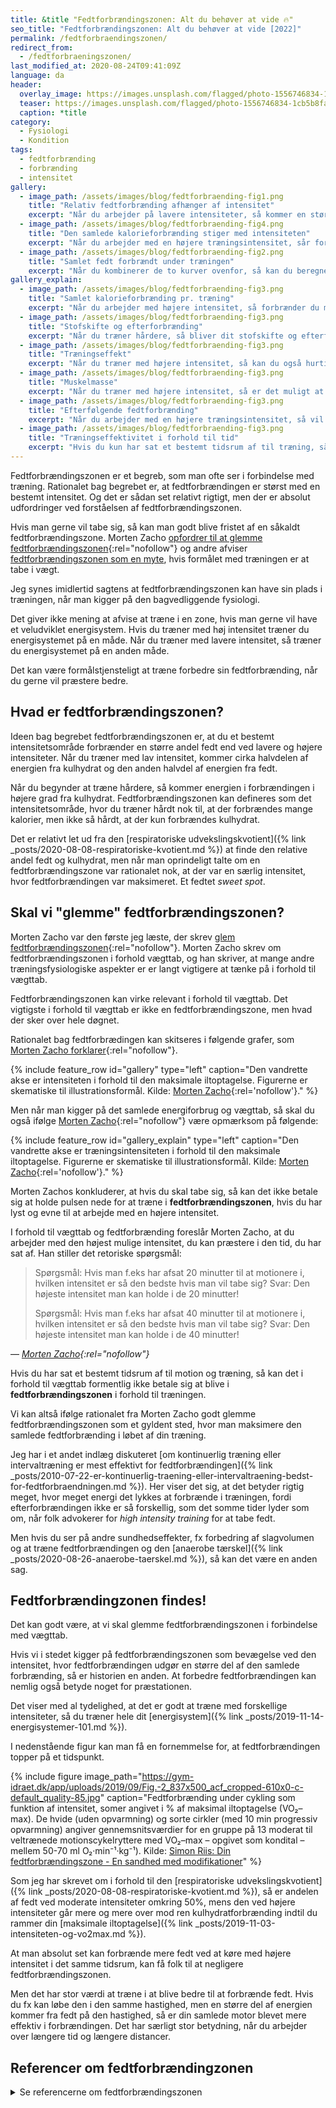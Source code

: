 ```yaml
---
title: &title "Fedtforbrændingszonen: Alt du behøver at vide 🔥"
seo_title: "Fedtforbrændingszonen: Alt du behøver at vide [2022]"
permalink: /fedtforbraendingszonen/
redirect_from:
  - /fedtforbraeningszonen/
last_modified_at: 2020-08-24T09:41:09Z
language: da
header:
  overlay_image: https://images.unsplash.com/flagged/photo-1556746834-1cb5b8fabd54?ixlib=rb-1.2.1&ixid=eyJhcHBfaWQiOjEyMDd9&auto=format&fit=crop&w=1952&q=5
  teaser: https://images.unsplash.com/flagged/photo-1556746834-1cb5b8fabd54?ixlib=rb-1.2.1&ixid=eyJhcHBfaWQiOjEyMDd9&auto=format&fit=crop&w=400&q=5
  caption: *title
category:
  - Fysiologi
  - Kondition
tags:
  - fedtforbrænding
  - forbrænding
  - intensitet
gallery:
  - image_path: /assets/images/blog/fedtforbraending-fig1.png
    title: "Relativ fedtforbrænding afhænger af intensitet"
    excerpt: "Når du arbejder på lavere intensiteter, så kommer en større andel af den forbrændte energi fra fedt. Når du arbejder tættere på de højeste intensiteter, så forbrænder du stort set kun kulhydrat. Det har jeg skrevet lidt mere om under [den respiratoriske udvekslingskvotient](/respiratoriske-metaboliske-udvekslingskvotient/)."
  - image_path: /assets/images/blog/fedtforbraending-fig4.png
    title: "Den samlede kalorieforbrænding stiger med intensiteten"
    excerpt: "Når du arbejder med en højere træningsintensitet, sår forbrænder du flere kalorier pr. minut. Fx bruger du flere [kalorier når du løber end når du går](/loeb-mere-energi-gang/)."
  - image_path: /assets/images/blog/fedtforbraending-fig2.png
    title: "Samlet fedt forbrændt under træningen"
    excerpt: "Når du kombinerer de to kurver ovenfor, så kan du beregne den forbrændte mængde fedt i gram pr. minut. Det betyder, at du teoretisk set forbrænder mest fedt pr. træningsminut ved en træningsintensitet på 60-70%. Det har givet navn til _fedtforbrændingszonen_."
gallery_explain:
  - image_path: /assets/images/blog/fedtforbraending-fig3.png
    title: "Samlet kalorieforbrænding pr. træning"
    excerpt: "Når du arbejder med højere intensitet, så forbrænder du mere pr. minut end ved lavere intensiteter. Du kan altså i det samme tidsrum nå at forbrænde mere, hvis du kan holde en højere intensitet."
  - image_path: /assets/images/blog/fedtforbraending-fig3.png
    title: "Stofskifte og efterforbrænding"
    excerpt: "Når du træner hårdere, så bliver dit stofskifte og efterforbrænding sat i vejret. EPOC er højere i minutterne efter træning, hvis intensiteten i træningen har været højere."
  - image_path: /assets/images/blog/fedtforbraending-fig3.png
    title: "Træningseffekt"
    excerpt: "Når du træner med højere intensitet, så kan du også hurtigere komme i god kondition. Din [maksimale iltoptagelse](/test-kondition-konditest-kondital/) bliver bedre, men den højintense træning har formentlig ikke samme stimulerende effekt på slagvolumen og træningen af fedtforbrændingen."
  - image_path: /assets/images/blog/fedtforbraending-fig3.png
    title: "Muskelmasse"
    excerpt: "Når du træner med højere intensitet, så er det muligt at din muskelmasse vokser. En større muskelmasse vil betyde en højere forbrænding. Dog er der formentlig kun en lille effekt på muskelmassen at lave kredsløbstræning - også selvom du arbejder med høj intensitet."
  - image_path: /assets/images/blog/fedtforbraending-fig3.png
    title: "Efterfølgende fedtforbrænding"
    excerpt: "Når du arbejder med en højere træningsintensitet, så vil din efterforbrænding være højere. Da intensiteten er lav efter træning, så er fedtforbrændingen en høj andel af din forbrænding. Det betyder, at du i efterforbrændingen vil forbrænde mere fedt, end hvis du havde arbejdet med lavere intensitet i træningen. Det kulhydrat, du spiser, bliver primært brugt til at fylde glykogendepoterne op igen."
  - image_path: /assets/images/blog/fedtforbraending-fig3.png
    title: "Træningseffektivitet i forhold til tid"
    excerpt: "Hvis du kun har sat et bestemt tidsrum af til træning, så kan det være mere effektivt i forhold til kondition at køre med en høj træningsintensitet. Teoretisk set kan man også argumentere for det i forhold til vægttab, men det kræver. Jeg kommer tilbage til, at tidsaspektet imidlertid også har stor effekt. Du skal også være opmærksom på, at når vi kigger på vægttab, så er det dit samlede, daglige energiforbrug, der har allerstørst betydning. Her flytter træningen ikke så mange procent."
---
```


Fedtforbrændingszonen er et begreb, som man ofte ser i forbindelse med træning. Rationalet bag begrebet er, at fedtforbrændingen er størst med en bestemt intensitet. Og det er sådan set relativt rigtigt, men der er absolut udfordringer ved forståelsen af fedtforbrændingszonen.

Hvis man gerne vil tabe sig, så kan man godt blive fristet af en såkaldt fedtforbrændingszone. Morten Zacho [opfordrer til at glemme fedtforbrændingszonen](http://web.archive.org/web/20090314092028/http://www.motion-online.dk/sundhed_og_vaegt/vaegt_og_fedtprocent/glem_fedtforbraendingszonen/){:rel="nofollow"} og andre afviser [fedtforbrændingszonen som en myte](https://arndalspa.dk/glem-80er-myten-om-fedtforbraending-2/), hvis formålet med træningen er at tabe i vægt.

Jeg synes imidlertid sagtens at fedtforbrændingszonen kan have sin plads i træningen, når man kigger på den bagvedliggende fysiologi. 

Det giver ikke mening at afvise at træne i en zone, hvis man gerne vil have et veludviklet energisystem. Hvis du træner med høj intensitet træner du energisystemet på en måde. Når du træner med lavere intensitet, så træner du energisystemet på en anden måde.

Det kan være formålstjensteligt at træne forbedre sin fedtforbrænding, når du gerne vil præstere bedre.

## Hvad er fedtforbrændingszonen?

Ideen bag begrebet fedtforbrændingszonen er, at du et bestemt intensitetsområde forbrænder en større andel fedt end ved lavere og højere intensiteter. Når du træner med lav intensitet, kommer cirka halvdelen af energien fra kulhydrat og den anden halvdel af energien fra fedt.

Når du begynder at træne hårdere, så kommer energien i forbrændingen i højere grad fra kulhydrat. Fedtforbrændingszonen kan defineres som det intensitetsområde, hvor du træner hårdt nok til, at der forbrændes mange kalorier, men ikke så hårdt, at der kun forbrændes kulhydrat.

Det er relativt let ud fra den [respiratoriske udvekslingskvotient]({% link _posts/2020-08-08-respiratoriske-kvotient.md %}) at finde den relative andel fedt og kulhydrat, men når man oprindeligt talte om en fedtforbrændingszone var rationalet nok, at der var en særlig intensitet, hvor fedtforbrændingen var maksimeret. Et fedtet _sweet spot_.

## Skal vi "glemme" fedtforbrændingszonen?

Morten Zacho var den første jeg læste, der skrev [glem fedtforbrændingszonen](http://web.archive.org/web/20090314092028/http://www.motion-online.dk/sundhed_og_vaegt/vaegt_og_fedtprocent/glem_fedtforbraendingszonen/){:rel="nofollow"}. Morten Zacho skrev om fedtforbrændingszonen i forhold vægttab, og han skriver, at mange andre træningsfysiologiske aspekter er er langt vigtigere at tænke på i forhold til vægttab.

Fedtforbrændingszonen kan virke relevant i forhold til vægttab. Det vigtigste i forhold til vægttab er ikke en fedtforbrændingszone, men hvad der sker over hele døgnet.

Rationalet bag fedtforbrædingen kan skitseres i følgende grafer, som [Morten Zacho forklarer](http://web.archive.org/web/20090314092028/http://www.motion-online.dk/sundhed_og_vaegt/vaegt_og_fedtprocent/glem_fedtforbraendingszonen/){:rel="nofollow"}.

{% include feature_row id="gallery" type="left" caption="Den vandrette akse er intensiteten i forhold til den maksimale iltoptagelse. Figurerne er skematiske til illustrationsformål. Kilde: [Morten Zacho](http://web.archive.org/web/20090314092028/http://www.motion-online.dk/sundhed_og_vaegt/vaegt_og_fedtprocent/glem_fedtforbraendingszonen/){:rel='nofollow'}." %}

Men når man kigger på det samlede energiforbrug og vægttab, så skal du også ifølge [Morten Zacho](http://web.archive.org/web/20090314092028/http://www.motion-online.dk/sundhed_og_vaegt/vaegt_og_fedtprocent/glem_fedtforbraendingszonen/){:rel="nofollow"} være opmærksom på følgende:

{% include feature_row id="gallery_explain" type="left" caption="Den vandrette akse er træningsintensiteten i forhold til den maksimale iltoptagelse. Figurerne er skematiske til illustrationsformål. Kilde: [Morten Zacho](http://web.archive.org/web/20090314092028/http://www.motion-online.dk/sundhed_og_vaegt/vaegt_og_fedtprocent/glem_fedtforbraendingszonen/){:rel='nofollow'}." %}

Morten Zachos konkluderer, at hvis du skal tabe sig, så kan det ikke betale sig at holde pulsen nede for at træne i **fedtforbrændingszonen**, hvis du har lyst og evne til at arbejde med en højere intensitet.

I forhold til vægttab og fedtforbrænding foreslår Morten Zacho, at du arbejder med den højest mulige intensitet, du kan præstere i den tid, du har sat af. Han stiller det retoriske spørgsmål:

> Spørgsmål: Hvis man f.eks har afsat 20 minutter til at motionere i, hvilken intensitet er så den bedste hvis man vil tabe sig?
> Svar: Den højeste intensitet man kan holde i de 20 minutter!
>
> Spørgsmål: Hvis man f.eks har afsat 40 minutter til at motionere i, hvilken intensitet er så den bedste hvis man vil tabe sig?
> Svar: Den højeste intensitet man kan holde i de 40 minutter!

— <cite>[Morten Zacho](http://web.archive.org/web/20090314092028/http://www.motion-online.dk/sundhed_og_vaegt/vaegt_og_fedtprocent/glem_fedtforbraendingszonen/){:rel="nofollow"}</cite>

Hvis du har sat et bestemt tidsrum af til motion og træning, så kan det i forhold til vægttab formentlig ikke betale sig at blive i **fedtforbrændingszonen** i forhold til træningen. 

Vi kan altså ifølge rationalet fra Morten Zacho godt glemme fedtforbrændingszonen som et gyldent sted, hvor man maksimere den samlede fedtforbrænding i løbet af din træning.

Jeg har i et andet indlæg diskuteret [om kontinuerlig træning eller intervaltræning er mest effektivt for fedtforbrændingen]({% link _posts/2010-07-22-er-kontinuerlig-traening-eller-intervaltraening-bedst-for-fedtforbraendningen.md %}). Her viser det sig, at det betyder rigtig meget, hvor meget energi det lykkes at forbrænde i træningen, fordi efterforbrændingen ikke er så forskellig, som det somme tider lyder som om, når folk advokerer for _high intensity training_ for at tabe fedt.

Men hvis du ser på andre sundhedseffekter, fx forbedring af slagvolumen og at træne fedtforbrændingen og den [anaerobe tærskel]({% link _posts/2020-08-26-anaerobe-taerskel.md %}), så kan det være en anden sag.

## Fedtforbrændingzonen findes!

Det kan godt være, at vi skal glemme fedtforbrændingszonen i forbindelse med vægttab. 

Hvis vi i stedet kigger på fedtforbrændingszonen som bevægelse ved den intensitet, hvor fedtforbrændingen udgør en større del af den samlede forbrænding, så er historien en anden. At forbedre fedtforbrændingen kan nemlig også betyde noget for præstationen.

Det viser med al tydelighed, at det er godt at træne med forskellige intensiteter, så du træner hele dit [energisystem]({% link _posts/2019-11-14-energisystemer-101.md %}).

I nedenstående figur kan man få en fornemmelse for, at fedtforbrændingen topper på et tidspunkt.

{% include figure image_path="https://gym-idraet.dk/app/uploads/2019/09/Fig.-2_837x500_acf_cropped-610x0-c-default_quality-85.jpg" caption="Fedtforbrænding under cykling som funktion af intensitet, somer angivet i % af maksimal iltoptagelse (VO₂–max). De hvide (uden opvarmning) og sorte cirkler (med 10 min progressiv opvarmning) angiver gennemsnitsværdier for en gruppe på 13 moderat til veltrænede motionscykelryttere med VO₂–max – opgivet som kondital – mellem 50-70 ml O₂·min⁻¹·kg⁻¹). Kilde: [Simon Riis: Din fedtforbrændingszone - En sandhed med modifikationer](https://gym-idraet.dk/nyheder-viden/din-fedtforbraendingszone-en-sandhed-med-modifikationer/)" %}

Som jeg har skrevet om i forhold til den [respiratoriske udvekslingskvotient]({% link _posts/2020-08-08-respiratoriske-kvotient.md %}), så er andelen af fedt ved moderate intensiteter omkring 50%, mens den ved højere intensiteter går mere og mere over mod ren kulhydratforbrænding indtil du rammer din [maksimale iltoptagelse]({% link _posts/2019-11-03-intensiteten-og-vo2max.md %}).

At man absolut set kan forbrænde mere fedt ved at køre med højere intensitet i det samme tidsrum, kan få folk til at negligere fedtforbrændingszonen.

Men det har stor værdi at træne i at blive bedre til at forbrænde fedt. Hvis du fx kan løbe den i den samme hastighed, men en større del af energien kommer fra fedt på den hastighed, så er din samlede motor blevet mere effektiv i forbrændingen. Det har særligt stor betydning, når du arbejder over længere tid og længere distancer.

## Referencer om fedtforbrændingzonen

<details markdown="1">
  <summary>Se referencerne om fedtforbrændingszonen</summary>

- Bryner, R. W., R. C. Toffle, I. H. Ullrich, og R. A. Yeater. 1997. “The Effects of Exercise Intensity on Body Composition, Weight Loss, and Dietary Composition in Women”. _Journal of the American College of Nutrition_ 16 (1): 68–73. [https://doi.org/10.1080/07315724.1997.10718651](https://doi.org/10.1080/07315724.1997.10718651).
- Grediagin, A., M. Cody, J. Rupp, D. Benardot, og R. Shern. 1995. “Exercise Intensity Does Not Effect Body Composition Change in Untrained, Moderately Overfat Women”. _Journal of the American Dietetic Association_ 95 (6): 661–65. [https://doi.org/10.1016/s0002-8223(95)00181-6](https://doi.org/10.1016/s0002-8223(95)00181-6).
- Kiens, B. 1998. “Training and Fatty Acid Metabolism”. _Advances in Experimental Medicine and Biology_ 441: 229–38. [https://doi.org/10.1007/978-1-4899-1928-1_21](https://doi.org/10.1007/978-1-4899-1928-1_21).
- Nordesjö, L. O. 1974. “The Effect of Quantitated Training on the Capacity for Short and Prolonged Work”. _Acta Physiologica Scandinavica. Supplementum_ 405: 1–54.
- Yoshioka, M., E. Doucet, S. St-Pierre, N. Alméras, D. Richard, A. Labrie, J. P. Després, C. Bouchard, og A. Tremblay. 2001. “Impact of High-Intensity Exercise on Energy Expenditure, Lipid Oxidation and Body Fatness”. _International Journal of Obesity and Related Metabolic Disorders: Journal of the International Association for the Study of Obesity_ 25 (3): 332–39. [https://doi.org/10.1038/sj.ijo.0801554](https://doi.org/10.1038/sj.ijo.0801554).
</details>
